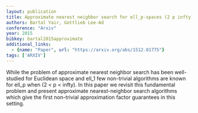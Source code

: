 ```yaml
---
layout: publication
title: Approximate nearest neighbor search for ell_p-spaces (2 p infty) via embeddings
authors: Bartal Yair, Gottlieb Lee-Ad
conference: "Arxiv"
year: 2015
bibkey: bartal2015approximate
additional_links:
  - {name: "Paper", url: "https://arxiv.org/abs/1512.01775"}
tags: ['ARXIV']
---
```

While the problem of approximate nearest neighbor search has been well-studied for Euclidean space and ell_1 few non-trivial algorithms are known for ell_p when (2 < p < infty). In this paper we revisit this fundamental problem and present approximate nearest-neighbor search algorithms which give the first non-trivial approximation factor guarantees in this setting.
